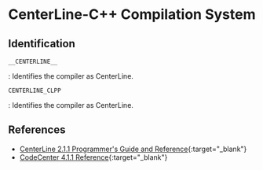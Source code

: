 # CenterLine-C++ Compilation System

## Identification

`__CENTERLINE__`

:   Identifies the compiler as CenterLine.

`CENTERLINE_CLPP`

:   Identifies the compiler as CenterLine.

<!--
`CODECENTER4_0`

:   Identifies the compiler as CenterLine.

`CODECENTER`
`__CODECENTER__`

:   Identifies the compiler as CenterLine.
-->

## References

- [CenterLine 2.1.1 Programmer's Guide and Reference](https://www.softwarepreservation.org/projects/interactive_c/saberc/centerlinecpp-2.1.1-Programmers_Guide_And_Reference.pdf){:target="_blank"}
- [CodeCenter 4.1.1 Reference](https://www.softwarepreservation.org/projects/interactive_c/saberc/codecenter-4.1.1-reference.pdf){:target="_blank"}
